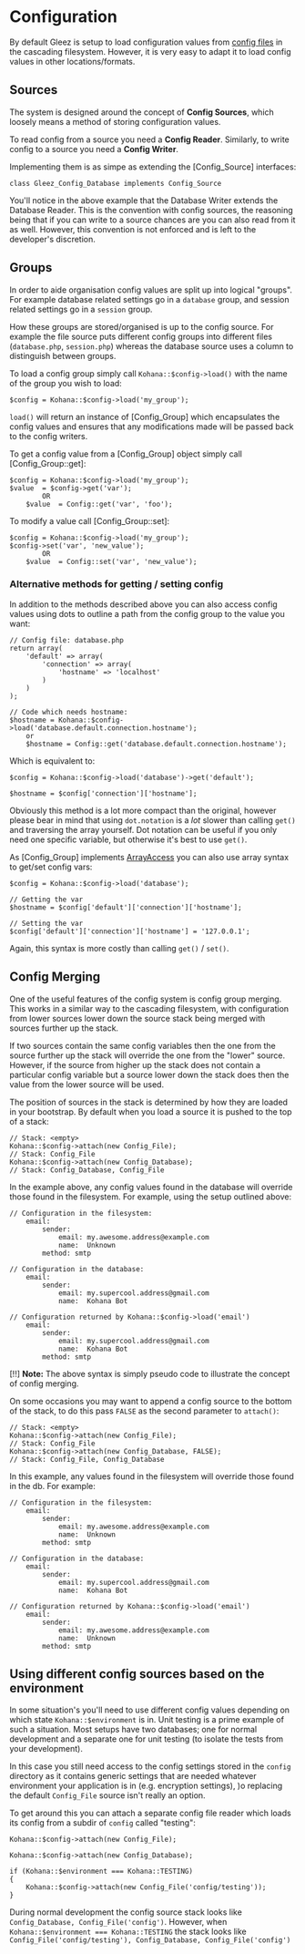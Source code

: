# Configuration

By default Gleez is setup to load configuration values from [config files](files/config) in the
cascading filesystem.  However, it is very easy to adapt it to load config values in other 
locations/formats.

## Sources

The system is designed around the concept of **Config Sources**, which loosely means a method of
storing configuration values.

To read config from a source you need a **Config Reader**. Similarly, to write config to a source
you need a **Config Writer**.

Implementing them is as simpe as extending the 
[Config_Source] interfaces:

	class Gleez_Config_Database implements Config_Source

You'll notice in the above example that the Database Writer extends the Database Reader. 
This is the convention with config sources, the reasoning being that if you can write to a 
source chances are you can also read from it as well. However, this convention is not enforced 
and is left to the developer's discretion.

## Groups

In order to aide organisation config values are split up into logical "groups".  For example
database related settings go in a `database` group, and session related settings go in a 
`session` group.

How these groups are stored/organised is up to the config source.  For example the file source
puts different config groups into different files (`database.php`, `session.php`) whereas
the database source uses a column to distinguish between groups.

To load a config group simply call `Kohana::$config->load()` with the name of the group you wish to load:

	$config = Kohana::$config->load('my_group');

`load()` will return an instance of [Config_Group] which encapsulates the config values and ensures
that any modifications made will be passed back to the config writers.

To get a config value from a [Config_Group] object simply call [Config_Group::get]:

	$config = Kohana::$config->load('my_group');
	$value  = $config->get('var');
            OR
        $value  = Config::get('var', 'foo');

To modify a value call [Config_Group::set]:

	$config = Kohana::$config->load('my_group');
	$config->set('var', 'new_value');
            OR
        $value  = Config::set('var', 'new_value');

### Alternative methods for getting / setting config

In addition to the methods described above you can also access config values using dots to outline a path
from the config group to the value you want:

	// Config file: database.php
	return array(
		'default' => array(
			'connection' => array(
				'hostname' => 'localhost'
			)
		)
	);
	
	// Code which needs hostname:
	$hostname = Kohana::$config->load('database.default.connection.hostname');
        or
        $hostname = Config::get('database.default.connection.hostname');
	

Which is equivalent to:

	$config = Kohana::$config->load('database')->get('default');
	
	$hostname = $config['connection']['hostname'];

Obviously this method is a lot more compact than the original, however please bear in mind that using
`dot.notation` is a _lot_ slower than calling `get()` and traversing the array yourself.  Dot notation
can be useful if you only need one specific variable, but otherwise it's best to use `get()`.

As [Config_Group] implements [ArrayAccess](http://php.net/manual/en/class.ArrayAccess.php) you can also use array
syntax to get/set config vars:

	$config = Kohana::$config->load('database');
	
	// Getting the var
	$hostname = $config['default']['connection']['hostname'];
	
	// Setting the var
	$config['default']['connection']['hostname'] = '127.0.0.1';

Again, this syntax is more costly than calling `get()` / `set()`.

## Config Merging

One of the useful features of the config system is config group merging. This works in a similar way 
to the cascading filesystem, with configuration from lower sources lower down the source stack being 
merged with sources further up the stack.

If two sources contain the same config variables then the one from the source further up the stack will
override the one from the "lower" source.  However, if the source from higher up the stack does not contain
a particular config variable but a source lower down the stack does then the value from the lower source will
be used.

The position of sources in the stack is determined by how they are loaded in your bootstrap.
By default when you load a source it is pushed to the top of a stack:

    // Stack: <empty>
	Kohana::$config->attach(new Config_File);
	// Stack: Config_File
	Kohana::$config->attach(new Config_Database);
	// Stack: Config_Database, Config_File

In the example above, any config values found in the database will override those found in the filesystem.
For example, using the setup outlined above:

	// Configuration in the filesystem:
		email:
			sender: 
				email: my.awesome.address@example.com
				name:  Unknown
			method: smtp
	
	// Configuration in the database:
		email:
			sender:
				email: my.supercool.address@gmail.com
				name:  Kohana Bot
	
	// Configuration returned by Kohana::$config->load('email')
		email:
			sender:
				email: my.supercool.address@gmail.com
				name:  Kohana Bot
			method: smtp

[!!] **Note:** The above syntax is simply pseudo code to illustrate the concept of config merging.

On some occasions you may want to append a config source to the bottom of the stack, to do this pass `FALSE`
as the second parameter to `attach()`:

	// Stack: <empty>
	Kohana::$config->attach(new Config_File);
	// Stack: Config_File
	Kohana::$config->attach(new Config_Database, FALSE);
	// Stack: Config_File, Config_Database

In this example, any values found in the filesystem will override those found in the db. For example:

	// Configuration in the filesystem:
		email:
			sender: 
				email: my.awesome.address@example.com
				name:  Unknown
			method: smtp
	
	// Configuration in the database:
		email:
			sender:
				email: my.supercool.address@gmail.com
				name:  Kohana Bot
	
	// Configuration returned by Kohana::$config->load('email')
		email:
			sender:
				email: my.awesome.address@example.com
				name:  Unknown
			method: smtp

## Using different config sources based on the environment

In some situation's you'll need to use different config values depending on which state `Kohana::$environment`
is in. Unit testing is a prime example of such a situation. Most setups have two databases; one for normal
development and a separate one for unit testing (to isolate the tests from your development).

In this case you still need access to the config settings stored in the `config` directory as it contains generic
settings that are needed whatever environment your application is in (e.g. encryption settings),
)o replacing the default `Config_File` source isn't really an option.

To get around this you can attach a separate config file reader which loads its config from a subdir of `config` called
"testing":

	Kohana::$config->attach(new Config_File);
	
	Kohana::$config->attach(new Config_Database);
	
	if (Kohana::$environment === Kohana::TESTING)
	{
		Kohana::$config->attach(new Config_File('config/testing'));
	}

During normal development the config source stack looks like `Config_Database, Config_File('config')`.  However,
when `Kohana::$environment === Kohana::TESTING` the stack looks like `Config_File('config/testing'), Config_Database, Config_File('config')`
